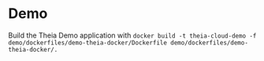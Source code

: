 # Demo

Build the Theia Demo application with `docker build -t theia-cloud-demo -f demo/dockerfiles/demo-theia-docker/Dockerfile demo/dockerfiles/demo-theia-docker/.`
